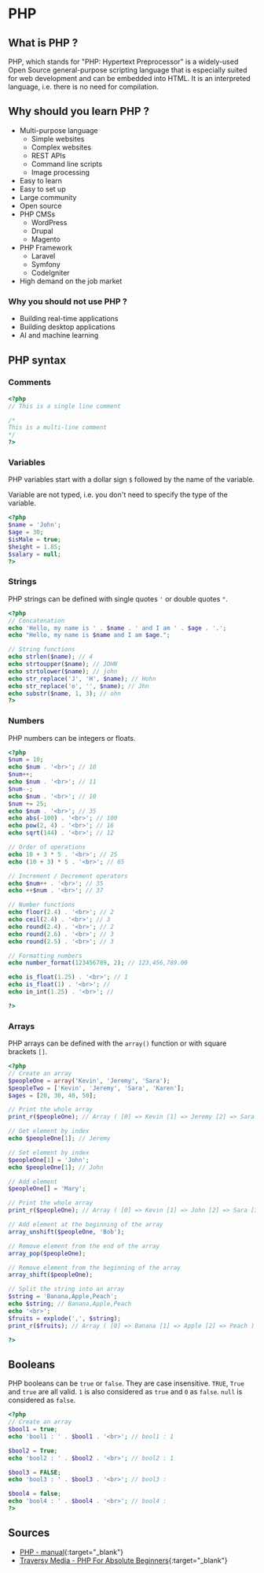 # PHP

## What is PHP ?

PHP, which stands for "PHP: Hypertext Preprocessor" is a widely-used Open Source general-purpose scripting language that is especially suited for web development and can be embedded into HTML. It is an interpreted language, i.e. there is no need for compilation.

## Why should you learn PHP ?

- Multi-purpose language
  - Simple websites
  - Complex websites
  - REST APIs
  - Command line scripts
  - Image processing
- Easy to learn
- Easy to set up
- Large community
- Open source
- PHP CMSs
  - WordPress
  - Drupal
  - Magento
- PHP Framework
  - Laravel
  - Symfony
  - CodeIgniter
- High demand on the job market

### Why you should not use PHP ?

- Building real-time applications
- Building desktop applications
- AI and machine learning

## PHP syntax

### Comments

```php
<?php
// This is a single line comment

/*
This is a multi-line comment
*/
?>
```

### Variables

PHP variables start with a dollar sign `$` followed by the name of the variable.

Variable are not typed, i.e. you don't need to specify the type of the variable.

```php
<?php
$name = 'John';
$age = 30;
$isMale = true;
$height = 1.85;
$salary = null;
?>
```

### Strings

PHP strings can be defined with single quotes `'` or double quotes `"`.

```php
<?php
// Concatenation
echo 'Hello, my name is ' . $name . ' and I am ' . $age . '.';
echo "Hello, my name is $name and I am $age.";

// String functions
echo strlen($name); // 4
echo strtoupper($name); // JOHN
echo strtolower($name); // john
echo str_replace('J', 'H', $name); // Hohn
echo str_replace('o', '', $name); // Jhn
echo substr($name, 1, 3); // ohn
?>
```

### Numbers

PHP numbers can be integers or floats.

```php
<?php
$num = 10;
echo $num . '<br>'; // 10
$num++;
echo $num . '<br>'; // 11
$num--;
echo $num . '<br>'; // 10
$num += 25;
echo $num . '<br>'; // 35
echo abs(-100) . '<br>'; // 100
echo pow(2, 4) . '<br>'; // 16
echo sqrt(144) . '<br>'; // 12

// Order of operations
echo 10 + 3 * 5 . '<br>'; // 25
echo (10 + 3) * 5 . '<br>'; // 65

// Increment / Decrement operators
echo $num++ . '<br>'; // 35
echo ++$num . '<br>'; // 37

// Number functions
echo floor(2.4) . '<br>'; // 2
echo ceil(2.4) . '<br>'; // 3
echo round(2.4) . '<br>'; // 2
echo round(2.6) . '<br>'; // 3
echo round(2.5) . '<br>'; // 3

// Formatting numbers
echo number_format(123456789, 2); // 123,456,789.00

echo is_float(1.25) . '<br>'; // 1
echo is_float(1) . '<br>'; //
echo in_int(1.25) . '<br>'; //

?>
```

### Arrays

PHP arrays can be defined with the `array()` function or with square brackets `[]`.

```php
<?php
// Create an array
$peopleOne = array('Kevin', 'Jeremy', 'Sara');
$peopleTwo = ['Kevin', 'Jeremy', 'Sara', 'Karen'];
$ages = [20, 30, 40, 50];

// Print the whole array
print_r($peopleOne); // Array ( [0] => Kevin [1] => Jeremy [2] => Sara )

// Get element by index
echo $peopleOne[1]; // Jeremy

// Set element by index
$peopleOne[1] = 'John';
echo $peopleOne[1]; // John

// Add element
$peopleOne[] = 'Mary';

// Print the whole array
print_r($peopleOne); // Array ( [0] => Kevin [1] => John [2] => Sara [3] => Mary )

// Add element at the beginning of the array
array_unshift($peopleOne, 'Bob');

// Remove element from the end of the array
array_pop($peopleOne);

// Remove element from the beginning of the array
array_shift($peopleOne);

// Split the string into an array
$string = 'Banana,Apple,Peach';
echo $string; // Banana,Apple,Peach
echo '<br>';
$fruits = explode(',', $string);
print_r($fruits); // Array ( [0] => Banana [1] => Apple [2] => Peach )

?>
```

## Booleans

PHP booleans can be `true` or `false`. They are case insensitive. `TRUE`, `True` and `true` are all valid. `1` is also considered as `true` and `0` as `false`. `null` is considered as `false`.

```php
<?php
// Create an array
$bool1 = true;
echo 'bool1 : ' . $bool1 . '<br>'; // bool1 : 1

$bool2 = True;
echo 'bool2 : ' . $bool2 . '<br>'; // bool2 : 1

$bool3 = FALSE;
echo 'bool3 : ' . $bool3 . '<br>'; // bool3 : 

$bool4 = false;
echo 'bool4 : ' . $bool4 . '<br>'; // bool4 :
?>
```





## Sources

- [PHP - manual](https://www.php.net/manual/en/){:target="_blank"}
- [Traversy Media - PHP For Absolute Beginners](https://www.youtube.com/watch?v=2eebptXfEvw){:target="_blank"}
